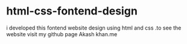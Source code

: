 # html-css-fontend-design
i developed this fontend website design using html and css .to see the website visit my github page Akash khan.me
